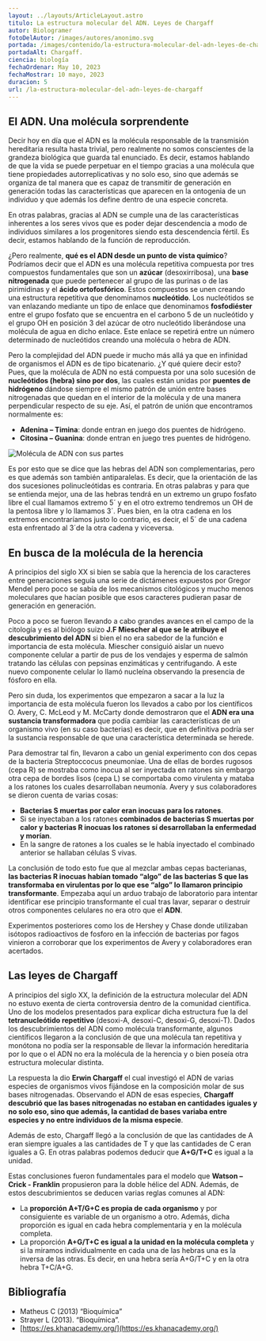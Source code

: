 ```yaml
---
layout: ../layouts/ArticleLayout.astro
titulo: La estructura molecular del ADN. Leyes de Chargaff
autor: Biologramer
fotoDelAutor: /images/autores/anonimo.svg
portada: /images/contenido/la-estructura-molecular-del-adn-leyes-de-chargaff/portada.webp
portadaAlt: Chargaff.
ciencia: biología
fechaOrdenar: May 10, 2023
fechaMostrar: 10 mayo, 2023
duracion: 5
url: /la-estructura-molecular-del-adn-leyes-de-chargaff
---
```


## El ADN. Una molécula sorprendente

Decir hoy en día que el ADN es la molécula responsable de la transmisión hereditaria resulta hasta trivial, pero realmente no somos conscientes de la grandeza biológica que guarda tal enunciado. Es decir, estamos hablando de que la vida se puede perpetuar en el tiempo gracias a una molécula que tiene propiedades autorreplicativas y no solo eso, sino que además se organiza de tal manera que es capaz de transmitir de generación en generación todas las características que aparecen en la ontogenia de un individuo y que además los define dentro de una especie concreta.

En otras palabras, gracias al ADN se cumple una de las características inherentes a los seres vivos que es poder dejar descendencia a modo de individuos similares a los progenitores siendo esta descendencia fértil. Es decir, estamos hablando de la función de reproducción.

¿Pero realmente, **qué es el ADN desde un punto de vista químico**? Podríamos decir que el ADN es una molécula repetitiva compuesta por tres compuestos fundamentales que son un **azúcar** (desoxirribosa), una **base nitrogenada** que puede pertenecer al grupo de las purinas o de las pirimidinas y el **ácido ortofosfórico**. Estos compuestos se unen creando una estructura repetitiva que denominamos **nucleótido**. Los nucleótidos se van enlazando mediante un tipo de enlace que denominamos **fosfodiéster** entre el grupo fosfato que se encuentra en el carbono 5 de un nucleótido y el grupo OH en posición 3 del azúcar de otro nucleótido liberándose una molécula de agua en dicho enlace. Este enlace se repetirá entre un número determinado de nucleótidos creando una molécula o hebra de ADN.

Pero la complejidad del ADN puede ir mucho más allá ya que en infinidad de organismos el ADN es de tipo bicatenario. ¿Y qué quiere decir esto? Pues, que la molécula de ADN no está compuesta por una solo sucesión de **nucleótidos (hebra) sino por dos**, las cuales están unidas por **puentes de hidrógeno** dándose siempre el mismo patrón de unión entre bases nitrogenadas que quedan en el interior de la molécula y de una manera perpendicular respecto de su eje. Así, el patrón de unión que encontramos normalmente es:

- **Adenina – Timina**: donde entran en juego dos puentes de hidrógeno.
- **Citosina – Guanina**: donde entran en juego tres puentes de hidrógeno.

![Molécula de ADN con sus partes](/images/contenido/la-estructura-molecular-del-adn-leyes-de-chargaff/adn.webp)

Es por esto que se dice que las hebras del ADN son complementarias, pero es que además son también antiparalelas. Es decir, que la orientación de las dos sucesiones polinucleótidas es contraria. En otras palabras y para que se entienda mejor, una de las hebras tendrá en un extremo un grupo fosfato libre el cual llamamos extremo 5´ y en el otro extremo tendremos un OH de la pentosa libre y lo llamamos 3´. Pues bien, en la otra cadena en los extremos encontraríamos justo lo contrario, es decir, el 5´ de una cadena esta enfrentado al 3´de la otra cadena y viceversa.

## En busca de la molécula de la herencia

A principios del siglo XX si bien se sabía que la herencia de los caracteres entre generaciones seguía una serie de dictámenes expuestos por Gregor Mendel pero poco se sabía de los mecanismos citológicos y mucho menos moleculares que hacían posible que esos caracteres pudieran pasar de generación en generación.

Poco a poco se fueron llevando a cabo grandes avances en el campo de la citología y es al biólogo suizo **J.F Miescher al que se le atribuye el descubrimiento del ADN** si bien el no era sabedor de la función e importancia de esta molécula. Miescher consiguió aislar un nuevo componente celular a partir de pus de los vendajes y esperma de salmón tratando las células con pepsinas enzimáticas y centrifugando. A este nuevo componente celular lo llamó nucleína observando la presencia de fósforo en ella.

Pero sin duda, los experimentos que empezaron a sacar a la luz la importancia de esta molécula fueron los llevados a cabo por los científicos O. Avery, C. McLeod y M. McCarty donde demostraron que el **ADN era una sustancia transformadora** que podía cambiar las características de un organismo vivo (en su caso bacterias) es decir, que en definitiva podría ser la sustancia responsable de que una característica determinada se herede.

Para demostrar tal fin, llevaron a cabo un genial experimento con dos cepas de la bacteria Streptoccocus pneumoniae. Una de ellas de bordes rugosos (cepa R) se mostraba como inocua al ser inyectada en ratones sin embargo otra cepa de bordes lisos (cepa L) se comportaba como virulenta y mataba a los ratones los cuales desarrollaban neumonía. Avery y sus colaboradores se dieron cuenta de varias cosas:

- **Bacterias S muertas por calor eran inocuas para los ratones**.
- Si se inyectaban a los ratones **combinados de bacterias S muertas por calor y bacterias R inocuas los ratones sí desarrollaban la enfermedad y morían**.
- En la sangre de ratones a los cuales se le había inyectado el combinado anterior se hallaban células S vivas.

La conclusión de todo esto fue que al mezclar ambas cepas bacterianas, **las bacterias R inocuas habían tomado “algo” de las bacterias S que las transformaba en virulentas por lo que ese “algo” lo llamaron principio transformante**. Empezaba aquí un arduo trabajo de laboratorio para intentar identificar ese principio transformante el cual tras lavar, separar o destruir otros componentes celulares no era otro que el **ADN**.

Experimentos posteriores como los de Hershey y Chase donde utilizaban isótopos radioactivos de fosforo en la infección de bacterias por fagos vinieron a corroborar que los experimentos de Avery y colaboradores eran acertados.

## Las leyes de Chargaff

A principios del siglo XX, la definición de la estructura molecular del ADN no estuvo exenta de cierta controversia dentro de la comunidad científica. Uno de los modelos presentados para explicar dicha estructura fue la del **tetranucleótido repetitivo** (desoxi-A, desoxi-C, desoxi-G, desoxi-T). Dados los descubrimientos del ADN como molécula transformante, algunos científicos llegaron a la conclusión de que una molécula tan repetitiva y monótona no podía ser la responsable de llevar la información hereditaria por lo que o el ADN no era la molécula de la herencia y o bien poseía otra estructura molecular distinta.

La respuesta la dio **Erwin Chargaff** el cual investigó el ADN de varias especies de organismos vivos fijándose en la composición molar de sus bases nitrogenadas. Observando el ADN de esas especies, **Chargaff descubrió que las bases nitrogenadas no estaban en cantidades iguales y no solo eso, sino que además, la cantidad de bases variaba entre especies y no entre individuos de la misma especie**.

Además de esto, Chargaff llegó a la conclusión de que las cantidades de A eran siempre iguales a las cantidades de T y que las cantidades de C eran iguales a G. En otras palabras podemos deducir que **A+G/T+C** es igual a la unidad.

Estas conclusiones fueron fundamentales para el modelo que **Watson – Crick - Franklin** propusieron para la doble hélice del ADN. Además, de estos descubrimientos se deducen varias reglas comunes al ADN:

- La **proporción A+T/G+C es propia de cada organismo** y por consiguiente es variable de un organismo a otro. Además, dicha proporción es igual en cada hebra complementaria y en la molécula completa.
- La proporción **A+G/T+C es igual a la unidad en la molécula completa** y si la miramos individualmente en cada una de las hebras una es la inversa de las otras. Es decir, en una hebra sería A+G/T+C y en la otra hebra T+C/A+G.

## Bibliografía

- Matheus C (2013) “Bioquímica”
- Strayer L (2013). “Bioquímica”.
- [https://es.khanacademy.org/](https://es.khanacademy.org/)